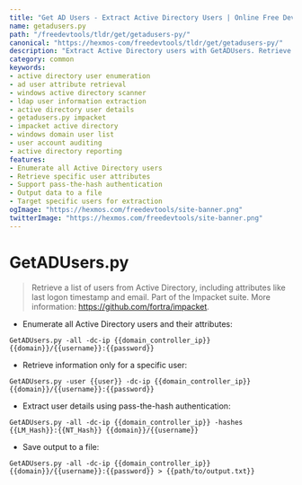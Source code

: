 ```yaml
---
title: "Get AD Users - Extract Active Directory Users | Online Free DevTools by Hexmos"
name: getadusers.py
path: "/freedevtools/tldr/get/getadusers-py/"
canonical: "https://hexmos-com/freedevtools/tldr/get/getadusers-py/"
description: "Extract Active Directory users with GetADUsers. Retrieve user attributes like last logon time, email, and more. Free online tool, no registration required."
category: common
keywords:
- active directory user enumeration
- ad user attribute retrieval
- windows active directory scanner
- ldap user information extraction
- active directory user details
- getadusers.py impacket
- impacket active directory
- windows domain user list
- user account auditing
- active directory reporting
features:
- Enumerate all Active Directory users
- Retrieve specific user attributes
- Support pass-the-hash authentication
- Output data to a file
- Target specific users for extraction
ogImage: "https://hexmos.com/freedevtools/site-banner.png"
twitterImage: "https://hexmos.com/freedevtools/site-banner.png"
---
```


# GetADUsers.py

> Retrieve a list of users from Active Directory, including attributes like last logon timestamp and email.
> Part of the Impacket suite.
> More information: <https://github.com/fortra/impacket>.

- Enumerate all Active Directory users and their attributes:

`GetADUsers.py -all -dc-ip {{domain_controller_ip}} {{domain}}/{{username}}:{{password}}`

- Retrieve information only for a specific user:

`GetADUsers.py -user {{user}} -dc-ip {{domain_controller_ip}} {{domain}}/{{username}}:{{password}}`

- Extract user details using pass-the-hash authentication:

`GetADUsers.py -all -dc-ip {{domain_controller_ip}} -hashes {{LM_Hash}}:{{NT_Hash}} {{domain}}/{{username}}`

- Save output to a file:

`GetADUsers.py -all -dc-ip {{domain_controller_ip}} {{domain}}/{{username}}:{{password}} > {{path/to/output.txt}}`
